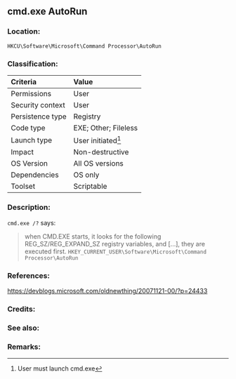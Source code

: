 ## cmd.exe AutoRun <!-- general "title" of the persistence. Good to be unique. -->
<!-- separate sections by two empty lines -->
<!-- do not remove empty sections  -->


### Location: <!-- where to find it -->
`HKCU\Software\Microsoft\Command Processor\AutoRun`


### Classification: <!-- see "how it works" document. Empty lime must go next. -->

|Criteria|Value|
|:---|:---|
|Permissions|User|
|Security context| User|
|Persistence type| Registry |
|Code type|EXE; Other; Fileless|
|Launch type|User initiated[^1]|
|Impact|Non-destructive|
|OS Version|All OS versions|
|Dependencies|OS only|
|Toolset|Scriptable|


### Description:<!-- add two EOLs or two spaces at the end of line to create a line break -->
`cmd.exe /?` says:
> when CMD.EXE starts, it looks for the following REG_SZ/REG_EXPAND_SZ registry variables, and [...], they are executed first.
> `HKEY_CURRENT_USER\Software\Microsoft\Command Processor\AutoRun`

### References: <!-- use <...> or [abc](https://...) syntax. Prepend with "- " when more than one -->
<https://devblogs.microsoft.com/oldnewthing/20071121-00/?p=24433>


### Credits: <!-- use [abc](https://...) syntax. Prepend with "- " when more than one. -->


### See also: <!-- if refering to the same repo, use [Name](file.md) syntax. -->
<!-- prepend with "- " if more than one -->


### Remarks: <!-- see the usage in the "classification" section. Use only 1:1 references i.e. not refering to the same footnote from two different places -->
[^1]: User must launch cmd.exe

